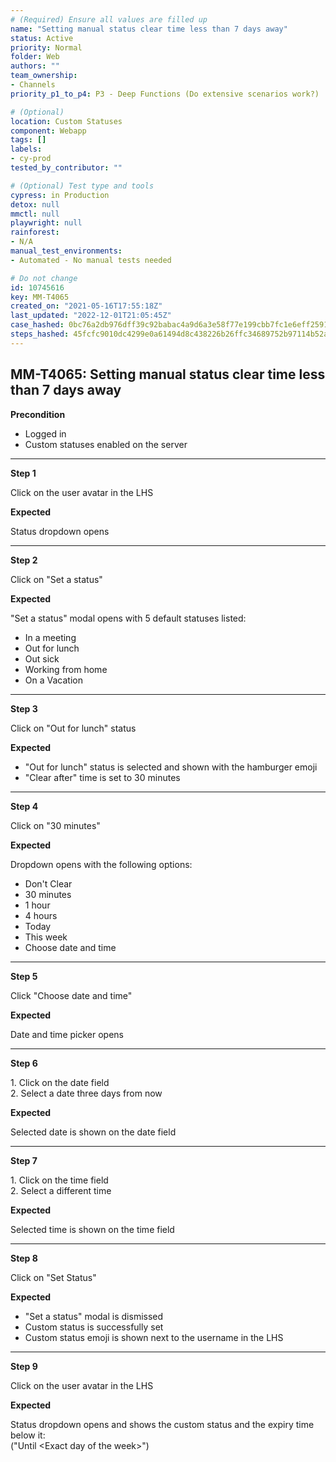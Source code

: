 ```yaml
---
# (Required) Ensure all values are filled up
name: "Setting manual status clear time less than 7 days away"
status: Active
priority: Normal
folder: Web
authors: ""
team_ownership:
- Channels
priority_p1_to_p4: P3 - Deep Functions (Do extensive scenarios work?)

# (Optional)
location: Custom Statuses
component: Webapp
tags: []
labels:
- cy-prod
tested_by_contributor: ""

# (Optional) Test type and tools
cypress: in Production
detox: null
mmctl: null
playwright: null
rainforest:
- N/A
manual_test_environments:
- Automated - No manual tests needed

# Do not change
id: 10745616
key: MM-T4065
created_on: "2021-05-16T17:55:18Z"
last_updated: "2022-12-01T21:05:45Z"
case_hashed: 0bc76a2db976dff39c92babac4a9d6a3e58f77e199cbb7fc1e6eff2591955330c4a5862e554edcce3740c3de2babbb29
steps_hashed: 45fcfc9010dc4299e0a61494d8c438226b26ffc34689752b97114b52a5f1e4a7aa3df4d2c8c5d3eb9165c6d5d0e50884
---
```


<!-- (Auto-generated) Based on frontmatter's "key" and "name" -->

## MM-T4065: Setting manual status clear time less than 7 days away

**Precondition**

- Logged in
- Custom statuses enabled on the server

---

**Step 1**

Click on the user avatar in the LHS

**Expected**

Status dropdown opens

---

**Step 2**

Click on "Set a status"

**Expected**

"Set a status" modal opens with 5 default statuses listed:

- In a meeting
- Out for lunch
- Out sick
- Working from home
- On a Vacation

---

**Step 3**

Click on "Out for lunch" status

**Expected**

- "Out for lunch" status is selected and shown with the hamburger emoji
- "Clear after" time is set to 30 minutes

---

**Step 4**

Click on "30 minutes"

**Expected**

Dropdown opens with the following options:

- Don't Clear
- 30 minutes
- 1 hour
- 4 hours
- Today
- This week
- Choose date and time

---

**Step 5**

Click "Choose date and time"

**Expected**

Date and time picker opens

---

**Step 6**

1\. Click on the date field\
2\. Select a date three days from now

**Expected**

Selected date is shown on the date field

---

**Step 7**

1\. Click on the time field\
2\. Select a different time

**Expected**

Selected time is shown on the time field

---

**Step 8**

Click on "Set Status"

**Expected**

- "Set a status" modal is dismissed
- Custom status is successfully set
- Custom status emoji is shown next to the username in the LHS

---

**Step 9**

Click on the user avatar in the LHS

**Expected**

Status dropdown opens and shows the custom status and the expiry time below it:\
("Until \<Exact day of the week>")
